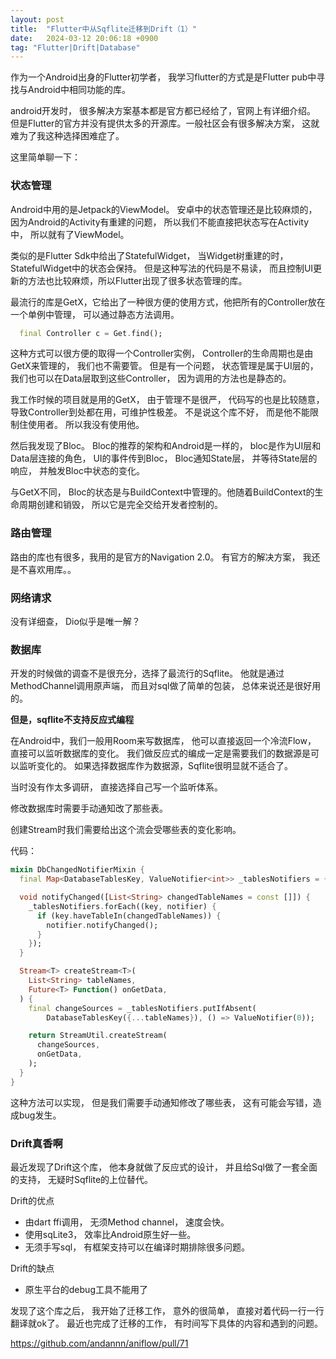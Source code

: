 ```yaml
---
layout: post
title:  "Flutter中从Sqflite迁移到Drift（1）"
date:   2024-03-12 20:06:18 +0900
tag: "Flutter|Drift|Database"
---
```


作为一个Android出身的Flutter初学者， 我学习flutter的方式是是Flutter pub中寻找与Android中相同功能的库。

android开发时， 很多解决方案基本都是官方都已经给了，官网上有详细介绍。
但是Flutter的官方并没有提供太多的开源库。一般社区会有很多解决方案， 这就难为了我这种选择困难症了。

这里简单聊一下：

### 状态管理

Android中用的是Jetpack的ViewModel。 
安卓中的状态管理还是比较麻烦的， 因为Android的Activity有重建的问题， 所以我们不能直接把状态写在Activity中，
所以就有了ViewModel。

类似的是Flutter Sdk中给出了StatefulWidget， 当Widget树重建的时， StatefulWidget中的状态会保持。
但是这种写法的代码是不易读， 而且控制UI更新的方法也比较麻烦，所以Flutter出现了很多状态管理的库。

最流行的库是GetX，它给出了一种很方便的使用方式，他把所有的Controller放在一个单例中管理， 可以通过静态方法调用。

```dart
  final Controller c = Get.find();
```

这种方式可以很方便的取得一个Controller实例， Controller的生命周期也是由GetX来管理的， 我们也不需要管。
但是有一个问题， 状态管理是属于UI层的， 我们也可以在Data层取到这些Controller， 因为调用的方法也是静态的。

我工作时候的项目就是用的GetX， 由于管理不是很严， 代码写的也是比较随意， 导致Controller到处都在用，可维护性极差。 不是说这个库不好， 而是他不能限制住使用者。
所以我没有使用他。

然后我发现了Bloc。
Bloc的推荐的架构和Android是一样的， bloc是作为UI层和Data层连接的角色， UI的事件传到Bloc， Bloc通知State层，
并等待State层的响应， 并触发Bloc中状态的变化。

与GetX不同， Bloc的状态是与BuildContext中管理的。他随着BuildContext的生命周期创建和销毁， 所以它是完全交给开发者控制的。

### 路由管理
路由的库也有很多，我用的是官方的Navigation 2.0。 有官方的解决方案， 我还是不喜欢用库。。

### 网络请求
没有详细查， Dio似乎是唯一解？

### 数据库
开发的时候做的调查不是很充分，选择了最流行的Sqflite。 他就是通过MethodChannel调用原声端，
而且对sql做了简单的包装， 总体来说还是很好用的。 

**但是，sqflite不支持反应式编程**

在Android中，我们一般用Room来写数据库， 他可以直接返回一个冷流Flow， 直接可以监听数据库的变化。
我们做反应式的编成一定是需要我们的数据源是可以监听变化的。
如果选择数据库作为数据源，Sqflite很明显就不适合了。

当时没有作太多调研， 直接选择自己写一个监听体系。

修改数据库时需要手动通知改了那些表。

创建Stream时我们需要给出这个流会受哪些表的变化影响。

代码：
```dart
mixin DbChangedNotifierMixin {
  final Map<DatabaseTablesKey, ValueNotifier<int>> _tablesNotifiers = {};

  void notifyChanged([List<String> changedTableNames = const []]) {
    _tablesNotifiers.forEach((key, notifier) {
      if (key.haveTableIn(changedTableNames)) {
        notifier.notifyChanged();
      }
    });
  }

  Stream<T> createStream<T>(
    List<String> tableNames,
    Future<T> Function() onGetData,
  ) {
    final changeSources = _tablesNotifiers.putIfAbsent(
        DatabaseTablesKey({...tableNames}), () => ValueNotifier(0));

    return StreamUtil.createStream(
      changeSources,
      onGetData,
    );
  }
}
```

这种方法可以实现， 但是我们需要手动通知修改了哪些表， 这有可能会写错，造成bug发生。

### Drift真香啊
最近发现了Drift这个库， 他本身就做了反应式的设计， 并且给Sql做了一套全面的支持， 无疑时Sqflite的上位替代。

Drift的优点
- 由dart ffi调用， 无须Method channel， 速度会快。
- 使用sqLite3， 效率比Android原生好一些。
- 无须手写sql， 有框架支持可以在编译时期排除很多问题。

Drift的缺点
- 原生平台的debug工具不能用了

发现了这个库之后， 我开始了迁移工作， 意外的很简单， 直接对着代码一行一行翻译就ok了。
最近也完成了迁移的工作， 有时间写下具体的内容和遇到的问题。

https://github.com/andannn/aniflow/pull/71